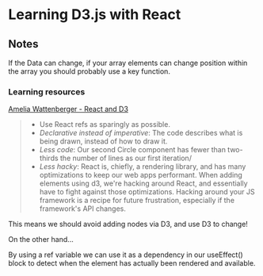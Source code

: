 # Learning D3.js with React

## Notes

If the Data can change, if your array elements can change position within the array you should probably use a key function.

### Learning resources

[Amelia Wattenberger - React and D3](https://wattenberger.com/blog/react-and-d3)

> - Use React refs as sparingly as possible.
> - _Declarative instead of imperative_:
>   The code describes what is being drawn, instead of how to draw it.
> - _Less code_:
>   Our second Circle component has fewer than two-thirds the number of lines as our first iteration/
> - _Less hacky_:
>   React is, chiefly, a rendering library, and has many optimizations to keep our web apps performant. When adding elements using d3, we're hacking around React, and essentially have to fight against those optimizations. Hacking around your JS framework is a recipe for future frustration, especially if the framework's API changes.

This means we should avoid adding nodes via D3, and use D3 to change!

On the other hand...

By using a ref variable we can use it as a dependency in our useEffect() block to detect when the element has actually been rendered and available.
